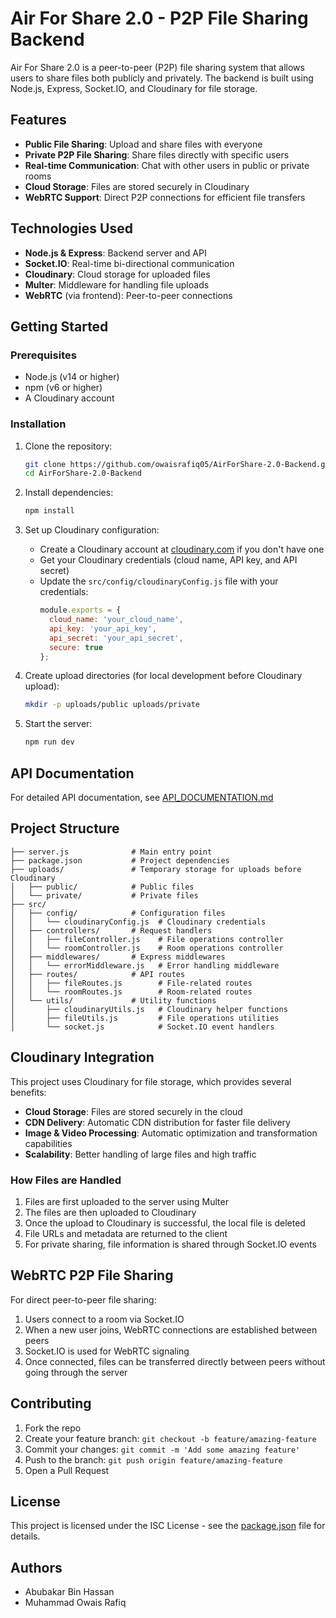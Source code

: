 # Air For Share 2.0 - P2P File Sharing Backend

Air For Share 2.0 is a peer-to-peer (P2P) file sharing system that allows users to share files both publicly and privately. The backend is built using Node.js, Express, Socket.IO, and Cloudinary for file storage.

## Features

- **Public File Sharing**: Upload and share files with everyone
- **Private P2P File Sharing**: Share files directly with specific users
- **Real-time Communication**: Chat with other users in public or private rooms
- **Cloud Storage**: Files are stored securely in Cloudinary
- **WebRTC Support**: Direct P2P connections for efficient file transfers

## Technologies Used

- **Node.js & Express**: Backend server and API
- **Socket.IO**: Real-time bi-directional communication
- **Cloudinary**: Cloud storage for uploaded files
- **Multer**: Middleware for handling file uploads
- **WebRTC** (via frontend): Peer-to-peer connections

## Getting Started

### Prerequisites

- Node.js (v14 or higher)
- npm (v6 or higher)
- A Cloudinary account

### Installation

1. Clone the repository:
   ```bash
   git clone https://github.com/owaisrafiq05/AirForShare-2.0-Backend.git
   cd AirForShare-2.0-Backend
   ```

2. Install dependencies:
   ```bash
   npm install
   ```

3. Set up Cloudinary configuration:
   - Create a Cloudinary account at [cloudinary.com](https://cloudinary.com) if you don't have one
   - Get your Cloudinary credentials (cloud name, API key, and API secret)
   - Update the `src/config/cloudinaryConfig.js` file with your credentials:
     ```javascript
     module.exports = {
       cloud_name: 'your_cloud_name',
       api_key: 'your_api_key',
       api_secret: 'your_api_secret',
       secure: true
     };
     ```

4. Create upload directories (for local development before Cloudinary upload):
   ```bash
   mkdir -p uploads/public uploads/private
   ```

5. Start the server:
   ```bash
   npm run dev
   ```

## API Documentation

For detailed API documentation, see [API_DOCUMENTATION.md](API_DOCUMENTATION.md)

## Project Structure

```
├── server.js              # Main entry point
├── package.json           # Project dependencies
├── uploads/               # Temporary storage for uploads before Cloudinary
│   ├── public/            # Public files
│   └── private/           # Private files
├── src/
│   ├── config/            # Configuration files
│   │   └── cloudinaryConfig.js  # Cloudinary credentials
│   ├── controllers/       # Request handlers
│   │   ├── fileController.js    # File operations controller
│   │   └── roomController.js    # Room operations controller
│   ├── middlewares/       # Express middlewares
│   │   └── errorMiddleware.js   # Error handling middleware
│   ├── routes/            # API routes
│   │   ├── fileRoutes.js        # File-related routes
│   │   └── roomRoutes.js        # Room-related routes
│   └── utils/             # Utility functions
│       ├── cloudinaryUtils.js   # Cloudinary helper functions
│       ├── fileUtils.js         # File operations utilities
│       └── socket.js            # Socket.IO event handlers
```

## Cloudinary Integration

This project uses Cloudinary for file storage, which provides several benefits:

- **Cloud Storage**: Files are stored securely in the cloud
- **CDN Delivery**: Automatic CDN distribution for faster file delivery
- **Image & Video Processing**: Automatic optimization and transformation capabilities
- **Scalability**: Better handling of large files and high traffic

### How Files are Handled

1. Files are first uploaded to the server using Multer
2. The files are then uploaded to Cloudinary
3. Once the upload to Cloudinary is successful, the local file is deleted
4. File URLs and metadata are returned to the client
5. For private sharing, file information is shared through Socket.IO events

## WebRTC P2P File Sharing

For direct peer-to-peer file sharing:

1. Users connect to a room via Socket.IO
2. When a new user joins, WebRTC connections are established between peers
3. Socket.IO is used for WebRTC signaling
4. Once connected, files can be transferred directly between peers without going through the server

## Contributing

1. Fork the repo
2. Create your feature branch: `git checkout -b feature/amazing-feature`
3. Commit your changes: `git commit -m 'Add some amazing feature'`
4. Push to the branch: `git push origin feature/amazing-feature`
5. Open a Pull Request

## License

This project is licensed under the ISC License - see the [package.json](package.json) file for details.

## Authors

- Abubakar Bin Hassan
- Muhammad Owais Rafiq 